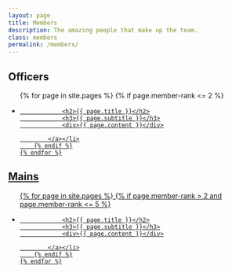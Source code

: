 ```yaml
---
layout: page
title: Members
description: The amazing people that make up the team.
class: members
permalink: /members/
---
```


## Officers

<ul class="members-list">
    {% for page in site.pages %}
        {% if page.member-rank <= 2 %}
            <li style="background-image:url('http://us.battle.net/static-render/us/argent-dawn/{{ page.member-armory }}-profilemain.jpg?alt=/wow/static/images/2d/profilemain/race/1-1.jpg')"><a class="post-link" href="/{{ page.title }}-sim.html">

                <h2>{{ page.title }}</h2>
                <h3>{{ page.subtitle }}</h3>
                <div>{{ page.content }}</div>

            </a></li>
        {% endif %}
    {% endfor %}
</ul>

## Mains

<ul class="members-list">
    {% for page in site.pages %}
        {% if page.member-rank > 2 and page.member-rank <= 5 %}
            <li style="background-image:url('http://us.battle.net/static-render/us/argent-dawn/{{ page.member-armory }}-profilemain.jpg?alt=/wow/static/images/2d/profilemain/race/1-1.jpg')"><a class="post-link" href="/{{ page.title }}-sim.html">

                <h2>{{ page.title }}</h2>
                <h3>{{ page.subtitle }}</h3>
                <div>{{ page.content }}</div>

            </a></li>
        {% endif %}
    {% endfor %}
</ul>
